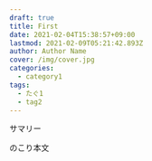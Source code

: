 ```yaml
---
draft: true
title: First
date: 2021-02-04T15:38:57+09:00
lastmod: 2021-02-09T05:21:42.893Z
author: Author Name
cover: /img/cover.jpg
categories:
  - category1
tags:
  - たぐ1
  - tag2
---
```

サマリー

<!--more-->

のこり本文